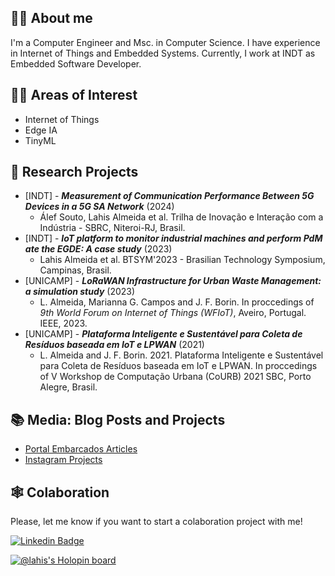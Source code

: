 <!--
**wasp-lahis/wasp-lahis** is a ✨ _special_ ✨ repository because its `README.md` (this file) appears on your GitHub profile.

Here are some ideas to get you started:

- 🔭 I’m currently working on ...
- 🌱 I’m currently learning ...
- 👯 I’m looking to collaborate on ...
- 🤔 I’m looking for help with ...
- 📫 How to reach me: ...
-->


## :woman_factory_worker: About me

I'm a Computer Engineer and Msc. in Computer Science. I have experience in Internet of Things and Embedded Systems. Currently, I work at INDT as Embedded Software Developer.


## :female_detective: Areas of Interest

- Internet of Things
- Edge IA
- TinyML

## 🔭 Research Projects
- [INDT] - ***Measurement of Communication Performance Between 5G Devices in a 5G SA Network*** (2024)
  - Álef Souto, Lahis Almeida et al. Trilha de Inovação e Interação com a Indústria - SBRC, Niteroi-RJ, Brasil.
- [INDT] - ***IoT platform to monitor industrial machines and perform PdM ate the EGDE: A case study*** (2023)
  - Lahis Almeida et al. BTSYM'2023 - Brasilian Technology Symposium, Campinas, Brasil.
- [UNICAMP] - ***LoRaWAN Infrastructure for Urban Waste Management: a simulation study*** (2023)
  - L. Almeida, Marianna G. Campos and J. F. Borin. In proccedings of *9th World Forum on Internet of Things (WFIoT)*, Aveiro, Portugal. IEEE, 2023.
- [UNICAMP] - ***Plataforma Inteligente e Sustentável para Coleta de Resíduos baseada em IoT e LPWAN*** (2021)
  - L. Almeida and J. F. Borin. 2021. Plataforma Inteligente e Sustentável para Coleta de Resíduos baseada em IoT e LPWAN. In proccedings of V Workshop de Computação Urbana (CoURB) 2021 SBC, Porto Alegre, Brasil.


##  :books: Media: Blog Posts and Projects

- [Portal Embarcados Articles](https://www.embarcados.com.br/desenvolvendo-aplicacoes-com-o-bluest-sdk-e-raspberry-pi/)
- [Instagram Projects](https://www.instagram.com/wasp.projects/)


## :spider_web: Colaboration

Please, let me know if you want to start a colaboration project with me!

[![Linkedin Badge](https://img.shields.io/badge/LinkedIn-0077B5?style=for-the-badge&logo=linkedin&logoColor=white)](https://www.linkedin.com/in/lahis-almeida-5805094b/)

[![@lahis's Holopin board](https://holopin.me/lahis)](https://holopin.io/@lahis)
